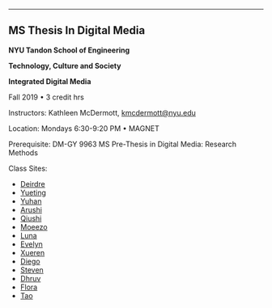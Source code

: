 ___
## MS Thesis In Digital Media

**NYU Tandon School of Engineering**

**Technology, Culture and Society**

**Integrated Digital Media**

Fall 2019 • 3 credit hrs

Instructors: 
Kathleen McDermott, kmcdermott@nyu.edu

Location: Mondays 6:30-9:20 PM • MAGNET 

Prerequisite: DM-GY 9963 MS Pre-Thesis in Digital Media: Research Methods


Class Sites:
* [Deirdre](https://readymag.com/u64546035/dthesis/)
* [Yueting](https://yuetingni.com/week-2/)
* [Yuhan](https://wp.nyu.edu/idmprethesis/thesis/)
* [Arushi](https://wp.nyu.edu/arushithesis/)
* [Qiushi](https://wp.nyu.edu/qiushilindesign/2019/09/16/week-2/)
* [Moeezo](https://wp.nyu.edu/moeezo_thesis/)
* [Luna](https://wp.nyu.edu/wanyueprethesis/assignment-2-2/)
* [Evelyn](https://wp.nyu.edu/jyxuprethesis/)
* [Xueren](https://chawa530914386.wordpress.com/category/thesis/)
* [Diego](http://diegopinna.com/thesis-fall-2019/)
* [Steven](https://wp.nyu.edu/medinathesis/)
* [Dhruv](https://medium.com/thesis-dhruvavdhesh-nyu)
* [Flora](https://sites.google.com/nyu.edu/florarichterspre-thesisthesisp/thesis/week-2?pli=1&authuser=1)
* [Tao](https://www.taozhang.xyz/)
